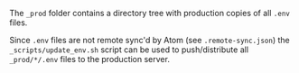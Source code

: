 The `_prod` folder contains a directory tree with production copies of all `.env` files.

Since `.env` files are not remote sync'd by Atom (see `.remote-sync.json`) the `_scripts/update_env.sh` script can be used to push/distribute all `_prod/*/.env` files to the production server.
